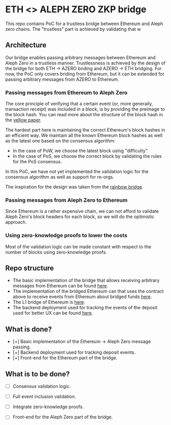 # ETH <> ALEPH ZERO ZKP bridge

This repo contains PoC for a trustless bridge between Ethereum and Aleph zero chains. The "trustless" part is achieved by validating that w

## Architecture

Our bridge enables passing arbitrary messages between Ethereum and Aleph Zero in a trustless manner. Trustlessness is achieved by the design of the bridge for both ETH -> AZERO briding and AZERO -> ETH bridging. For now, the PoC only covers briding from Ethereum, but it can be extended for passing arbitrary messages from AZERO to Ethereum. 

### Passing messages from Ethereum to Aleph Zero 

The core principle of verifying that a certain event (or, more generally, transaction receipt) was included in a block, is by providing the preimage to the block hash. You can read more about the structure of the block hash in the [yellow paper](https://ethereum.github.io/yellowpaper/paper.pdf).

The hardest part here is maintaining the correct Ethereum's block hashes in an efficient way. We maintain all the known Ethereum block hashes as well as the latest one based on the consensus algorithm:

- In the case of PoW, we choose the latest block using "difficulty".
- In the case of PoS, we choose the correct block by validating the rules for the PoS consensus.

In this PoC, we have not yet implemented the validation logic for the consensus algorithm as well as support for re-orgs.

The inspiration for the design was taken from the [rainbow bridge](https://github.com/aurora-is-near/rainbow-bridge).

### Passing messages from Aleph Zero to Ethereum 

Since Ethereum is a rather expensive chain, we can not afford to validate Aleph Zero's block headers for each block, so we will do the optimistic approach.

### Using zero-knowledge proofs to lower the costs

Most of the validation logic can be made constant with respect to the number of blocks using zero-knowledge proofs.

## Repo structure

- The basic implementation of the bridge that allows receiving arbitrary messages from Ethereum can be found [here](./contracts/aleph/eth-bridge).
- The implementation of the bridged Ethereum can that uses the contract above to receive events from Ethereum about bridged funds [here](./contracts/aleph/aleph-weth/).
- The L1 bridge of Ethereum is [here](./contracts/eth/AlephConnector).
- The backend deployment used for tracking the events of the deposit used for better UX can be found [here](./backend).

## What is done?

- [+] Basic implementation of the Ethereum -> Aleph Zero message passing.
- [+] Backend deployment used for tracking deposit events.
- [+] Front-end for the Ethereum part of the bridge.

## What is to be done?

- [ ] Consensus validation logic.
- [ ] Full event inclusion validation.
- [ ] Integrate zero-knowledge proofs. 
- [ ] Front-end for the Aleph Zero part of the bridge.

